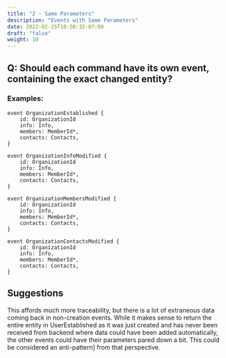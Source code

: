 ```yaml
---
title: "2 - Same Parameters"
description: "Events with Same Parameters"
date: 2022-02-25T10:50:32-07:00
draft: "false"
weight: 10
---
```


## Q: Should each command have its own event, containing the exact changed entity?

### Examples:

```
event OrganizationEstablished {
    id: OrganizationId
    info: Info,
    members: MemberId*,
    contacts: Contacts,
}

event OrganizationInfoModified {
    id: OrganizationId
    info: Info,
    members: MemberId*,
    contacts: Contacts,
}

event OrganizationMembersModified {
    id: OrganizationId
    info: Info,
    members: MemberId*,
    contacts: Contacts,
}

event OrganizationContactsModified {
    id: OrganizationId
    info: Info,
    members: MemberId*,
    contacts: Contacts,
}
```

## Suggestions

This affords much more traceability, but there is a lot of extraneous data coming back in non-creation events. While it makes sense
to return the entire entity in UserEstablished as it was just created and has never been received from backend where data could 
have been added automatically, the other events could have their parameters pared down a bit. This could be considered an anti-pattern]
from that perspective.